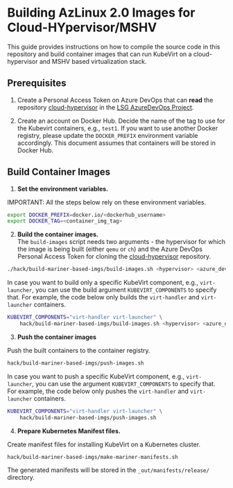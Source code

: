 # Building AzLinux 2.0 Images for Cloud-HYpervisor/MSHV

This guide provides instructions on how to compile the source code in this repository and build container images that can run KubeVirt on a cloud-hypervisor and MSHV based virtualization stack.

## Prerequisites

1. Create a Personal Access Token on Azure DevOps that can **read** the repository [cloud-hypervisor](https://microsoft.visualstudio.com/LSG/_git/cloud-hypervisor) in the [LSG AzureDevOps Project](https://microsoft.visualstudio.com/LSG).

2. Create an account on Docker Hub. Decide the name of the tag to use for the Kubevirt containers, e.g., `test1`. If you want to use another Docker registry, please update the `DOCKER_PREFIX` environment variable accordingly. This document assumes that containers will be stored in Docker Hub.

## Build Container Images

1. **Set the environment variables.**

IMPORTANT: All the steps below rely on these environment variables.

```bash
export DOCKER_PREFIX=docker.io/<dockerhub_username>
export DOCKER_TAG=<container_img_tag>
```

2. **Build the container images.** <br/>
The `build-images` script needs two arguments - the hypervisor for which the image is being built (either `qemu` or `ch`) and the Azure DevOps Personal Access Token for cloning the [cloud-hypervisor](https://microsoft.visualstudio.com/LSG/_git/cloud-hypervisor) repository.

```bash
./hack/build-mariner-based-imgs/build-images.sh <hypervisor> <azure_devops_pat>
```

In case you want to build only a specific KubeVirt component, e.g., `virt-launcher`, you can use the build argument `KUBEVIRT_COMPONENTS` to specify that. For example, the code below only builds the `virt-handler` and `virt-launcher` containers.

```bash
KUBEVIRT_COMPONENTS="virt-handler virt-launcher" \
    hack/build-mariner-based-imgs/build-images.sh <hypervisor> <azure_devops_pat>
```

3. **Push the container images**<br/>

Push the built containers to the container registry.

```bash
hack/build-mariner-based-imgs/push-images.sh
```

In case you want to push a specific KubeVirt component, e.g., `virt-launcher`, you can use the argument `KUBEVIRT_COMPONENTS` to specify that. For example, the code below only pushes the `virt-handler` and `virt-launcher` containers.

```bash
KUBEVIRT_COMPONENTS="virt-handler virt-launcher" \
    hack/build-mariner-based-imgs/push-images.sh
```

4. **Prepare Kubernetes Manifest files.**<br/>

Create manifest files for installing KubeVirt on a Kubernetes cluster.

```bash
hack/build-mariner-based-imgs/make-mariner-manifests.sh
```

The generated manifests will be stored in the `_out/manifests/release/` directory.